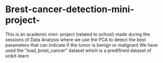 # Brest-cancer-detection-mini-project-
This is an academic mini- project (related to school) made during the sessions of Data Analysis where we use the PCA to detect the best parameters that can indicate if the tumor is benign or malignant 
We have used the "load_brest_cancer" dataset which is a predifined dataset of scikit-learn  
